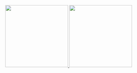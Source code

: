 <a href="https://github.com/0verlay">
  <img height="200em" src="https://github-readme-stats.vercel.app/api?username=0verlay&theme=buefy&show_icons=true" />
  <img height="200em" src="https://github-readme-stats.vercel.app/api/top-langs/?username=0verlay&theme=buefy&layout=compact" />
</a>
